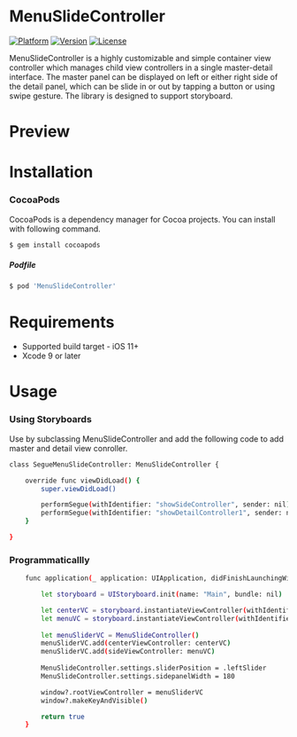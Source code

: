# MenuSlideController

[![Platform](https://img.shields.io/cocoapods/p/SideMenuController.svg?style=flat)](http://cocoapods.org/pods/SideMenuController)
[![Version](https://img.shields.io/cocoapods/v/SideMenuController.svg?style=flat)](http://cocoapods.org/pods/SideMenuController)
[![License](https://img.shields.io/cocoapods/l/SideMenuController.svg?style=flat)](http://cocoapods.org/pods/SideMenuController)

MenuSlideController is a highly customizable and simple container view controller which manages child view controllers in a single master-detail interface. The master panel can be displayed on left or either right side of the detail panel, which can be slide in or out by tapping a button or using swipe gesture. The library is designed to support storyboard.

# Preview


# Installation
### CocoaPods
CocoaPods is a dependency manager for Cocoa projects. You can install with following command.
```bash
$ gem install cocoapods
```

##### Podfile
```bash
$ pod 'MenuSlideController'
```
# Requirements
- Supported build target - iOS 11+
- Xcode 9 or later

# Usage
### Using Storyboards
Use by subclassing MenuSlideController and add the following code to add master and detail view conroller.

```bash
class SegueMenuSlideController: MenuSlideController {

    override func viewDidLoad() {
        super.viewDidLoad()

        performSegue(withIdentifier: "showSideController", sender: nil)
        performSegue(withIdentifier: "showDetailController1", sender: nil)
    }

}
```

### Programmaticallly
```bash
    func application(_ application: UIApplication, didFinishLaunchingWithOptions launchOptions: [UIApplicationLaunchOptionsKey: Any]?) -> Bool {

        let storyboard = UIStoryboard.init(name: "Main", bundle: nil)

        let centerVC = storyboard.instantiateViewController(withIdentifier: "CenterNavVC")
        let menuVC = storyboard.instantiateViewController(withIdentifier: "MenuController")
        
        let menuSliderVC = MenuSlideController()
        menuSliderVC.add(centerViewController: centerVC)
        menuSliderVC.add(sideViewController: menuVC)
        
        MenuSlideController.settings.sliderPosition = .leftSlider
        MenuSlideController.settings.sidepanelWidth = 180

        window?.rootViewController = menuSliderVC
        window?.makeKeyAndVisible()

        return true
    }

```

